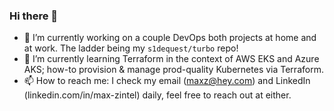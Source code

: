 ### Hi there 👋
- 🔭 I’m currently working on a couple DevOps both projects at home and at work. The ladder being my `s1dequest/turbo` repo!
- 🌱 I’m currently learning Terraform in the context of AWS EKS and Azure AKS; how-to provision & manage prod-quality Kubernetes via Terraform.
- 📫 How to reach me: I check my email (maxz@hey.com) and LinkedIn (linkedin.com/in/max-zintel) daily, feel free to reach out at either.
